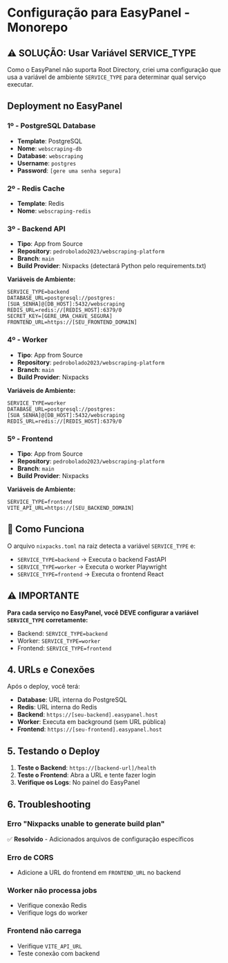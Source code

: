 # Configuração para EasyPanel - Monorepo

## ⚠️ SOLUÇÃO: Usar Variável SERVICE_TYPE

Como o EasyPanel não suporta Root Directory, criei uma configuração que usa a variável de ambiente `SERVICE_TYPE` para determinar qual serviço executar.

## Deployment no EasyPanel

### **1º - PostgreSQL Database**
- **Template**: PostgreSQL
- **Nome**: `webscraping-db`
- **Database**: `webscraping`
- **Username**: `postgres`
- **Password**: `[gere uma senha segura]`

### **2º - Redis Cache**
- **Template**: Redis
- **Nome**: `webscraping-redis`

### **3º - Backend API**
- **Tipo**: App from Source
- **Repository**: `pedrobolado2023/webscraping-platform`
- **Branch**: `main`
- **Build Provider**: Nixpacks (detectará Python pelo requirements.txt)

**Variáveis de Ambiente:**
```
SERVICE_TYPE=backend
DATABASE_URL=postgresql://postgres:[SUA_SENHA]@[DB_HOST]:5432/webscraping
REDIS_URL=redis://[REDIS_HOST]:6379/0
SECRET_KEY=[GERE_UMA_CHAVE_SEGURA]
FRONTEND_URL=https://[SEU_FRONTEND_DOMAIN]
```

### **4º - Worker**
- **Tipo**: App from Source
- **Repository**: `pedrobolado2023/webscraping-platform`
- **Branch**: `main`
- **Build Provider**: Nixpacks

**Variáveis de Ambiente:**
```
SERVICE_TYPE=worker
DATABASE_URL=postgresql://postgres:[SUA_SENHA]@[DB_HOST]:5432/webscraping
REDIS_URL=redis://[REDIS_HOST]:6379/0
```

### **5º - Frontend**
- **Tipo**: App from Source
- **Repository**: `pedrobolado2023/webscraping-platform`
- **Branch**: `main`
- **Build Provider**: Nixpacks

**Variáveis de Ambiente:**
```
SERVICE_TYPE=frontend
VITE_API_URL=https://[SEU_BACKEND_DOMAIN]
```

## 🔧 Como Funciona

O arquivo `nixpacks.toml` na raiz detecta a variável `SERVICE_TYPE` e:
- `SERVICE_TYPE=backend` → Executa o backend FastAPI
- `SERVICE_TYPE=worker` → Executa o worker Playwright  
- `SERVICE_TYPE=frontend` → Executa o frontend React

## ⚠️ IMPORTANTE

**Para cada serviço no EasyPanel, você DEVE configurar a variável `SERVICE_TYPE` corretamente:**
- Backend: `SERVICE_TYPE=backend`
- Worker: `SERVICE_TYPE=worker`
- Frontend: `SERVICE_TYPE=frontend`

## 4. URLs e Conexões

Após o deploy, você terá:
- **Database**: URL interna do PostgreSQL
- **Redis**: URL interna do Redis
- **Backend**: `https://[seu-backend].easypanel.host`
- **Worker**: Executa em background (sem URL pública)
- **Frontend**: `https://[seu-frontend].easypanel.host`

## 5. Testando o Deploy

1. **Teste o Backend**: `https://[backend-url]/health`
2. **Teste o Frontend**: Abra a URL e tente fazer login
3. **Verifique os Logs**: No painel do EasyPanel

## 6. Troubleshooting

### **Erro "Nixpacks unable to generate build plan"**
✅ **Resolvido** - Adicionados arquivos de configuração específicos

### **Erro de CORS**
- Adicione a URL do frontend em `FRONTEND_URL` no backend

### **Worker não processa jobs**
- Verifique conexão Redis
- Verifique logs do worker

### **Frontend não carrega**
- Verifique `VITE_API_URL`
- Teste conexão com backend